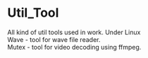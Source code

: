 # Util_Tool
All kind of util tools used in work. Under Linux<br/>
Wave - tool for wave file reader.<br/>
Mutex - tool for video decoding using ffmpeg.<br/>

